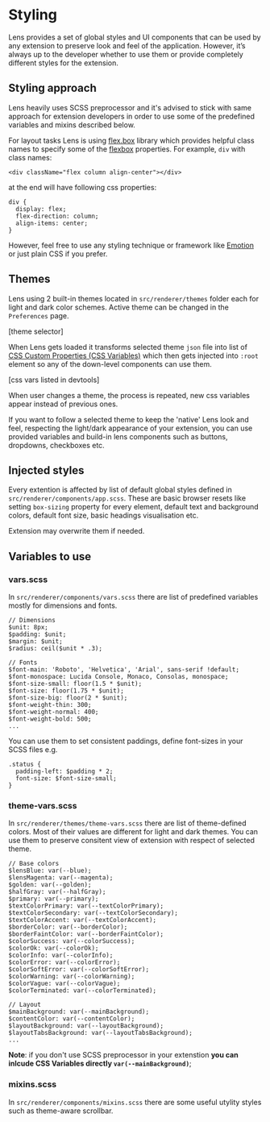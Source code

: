 # Styling
Lens provides a set of global styles and UI components that can be used by any extension to preserve look and feel of the application. However, it’s always up to the developer whether to use them or provide completely different styles for the extension.

## Styling approach
Lens heavily uses SCSS preprocessor and it's advised to stick with same approach for extension developers in order to use some of the predefined variables and mixins described below.

For layout tasks Lens is using [flex.box](https://www.npmjs.com/package/flex.box) library which provides helpful class names to specify some of the [flexbox](https://developer.mozilla.org/en-US/docs/Web/CSS/CSS_Flexible_Box_Layout/Basic_Concepts_of_Flexbox) properties. For example, `div` with class names:
```
<div className="flex column align-center"></div>
```
at the end will have following css properties:
```
div {
  display: flex;
  flex-direction: column;
  align-items: center;
}
```

However, feel free to use any styling technique or framework like [Emotion](https://github.com/emotion-js/emotion) or just plain CSS if you prefer.

## Themes
Lens using 2 built-in themes located in `src/renderer/themes` folder each for light and dark color schemes. Active theme can be changed in the `Preferences` page.

[theme selector]

When Lens gets loaded it transforms selected theme `json` file into list of [CSS Custom Properties (CSS Variables)](https://developer.mozilla.org/en-US/docs/Web/CSS/Using_CSS_custom_properties) which then gets injected into `:root` element so any of the down-level components can use them.

[css vars listed in devtools]

When user changes a theme, the process is repeated, new css variables appear instead of previous ones.

If you want to follow a selected theme to keep the 'native' Lens look and feel, respecting the light/dark appearance of your extension, you can use provided variables and build-in lens components such as buttons, dropdowns, checkboxes etc.

## Injected styles
Every extention is affected by list of default global styles defined in `src/renderer/components/app.scss`. These are basic browser resets like setting `box-sizing` property for every element, default text and background colors, default font size, basic headings visualisation etc.

Extension may overwrite them if needed.

## Variables to use

### vars.scss
In `src/renderer/components/vars.scss` there are list of predefined variables mostly for dimensions and fonts.
```
// Dimensions
$unit: 8px;
$padding: $unit;
$margin: $unit;
$radius: ceil($unit * .3);

// Fonts
$font-main: 'Roboto', 'Helvetica', 'Arial', sans-serif !default;
$font-monospace: Lucida Console, Monaco, Consolas, monospace;
$font-size-small: floor(1.5 * $unit);
$font-size: floor(1.75 * $unit);
$font-size-big: floor(2 * $unit);
$font-weight-thin: 300;
$font-weight-normal: 400;
$font-weight-bold: 500;
...
```

You can use them to set consistent paddings, define font-sizes in your SCSS files e.g.
```
.status {
  padding-left: $padding * 2;
  font-size: $font-size-small;
}
```

### theme-vars.scss
In `src/renderer/themes/theme-vars.scss` there are list of theme-defined colors. Most of their values are different for light and dark themes. You can use them to preserve consitent view of extension with respect of selected theme.
```
// Base colors
$lensBlue: var(--blue);
$lensMagenta: var(--magenta);
$golden: var(--golden);
$halfGray: var(--halfGray);
$primary: var(--primary);
$textColorPrimary: var(--textColorPrimary);
$textColorSecondary: var(--textColorSecondary);
$textColorAccent: var(--textColorAccent);
$borderColor: var(--borderColor);
$borderFaintColor: var(--borderFaintColor);
$colorSuccess: var(--colorSuccess);
$colorOk: var(--colorOk);
$colorInfo: var(--colorInfo);
$colorError: var(--colorError);
$colorSoftError: var(--colorSoftError);
$colorWarning: var(--colorWarning);
$colorVague: var(--colorVague);
$colorTerminated: var(--colorTerminated);

// Layout
$mainBackground: var(--mainBackground);
$contentColor: var(--contentColor);
$layoutBackground: var(--layoutBackground);
$layoutTabsBackground: var(--layoutTabsBackground);
...
```
**Note**: if you don't use SCSS preprocessor in your extenstion **you can inlcude CSS Variables directly `var(--mainBackground)`**;

### mixins.scss
In `src/renderer/components/mixins.scss` there are some useful utylity styles such as theme-aware scrollbar.
